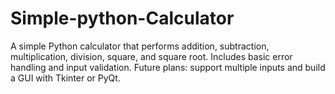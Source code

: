 # Simple-python-Calculator
A simple Python calculator that performs addition, subtraction, multiplication, division, square, and square root. Includes basic error handling and input validation. Future plans: support multiple inputs and build a GUI with Tkinter or PyQt.
